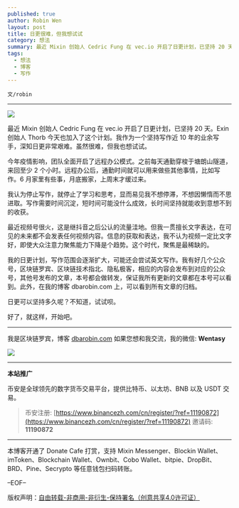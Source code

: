 ```yaml
---
published: true
author: Robin Wen
layout: post
title: 日更很难，但我想试试
category: 想法
summary: 最近 Mixin 创始人 Cedric Fung 在 vec.io 开启了日更计划，已坚持 20 天。Exin 创始人 Thorb 今天也加入了这个计划。我作为一个坚持写作近 10 年的业余写手，深知日更非常艰难。虽然很难，但我也想试试。我的日更计划，写作范围会逐渐扩大，可能还会尝试英文写作。我有好几个公众号，区块链罗宾、区块链技术指北、隐私极客，相应的内容会发布到对应的公众号，其他号发布的文章，本号都会做转发，保证我所有更新的文章都在本号可以看到。此外，在我的博客 dbarobin.com 上，可以看到所有文章的归档。日更可以坚持多久呢？不知道，试试呗。好了，就这样，开始吧。
tags:
  - 想法
  - 博客
  - 写作
---
```


`文/robin`

***

![](https://cdn.dbarobin.com/gul87t9.png)

最近 Mixin 创始人 Cedric Fung 在 vec.io 开启了日更计划，已坚持 20 天。Exin 创始人 Thorb 今天也加入了这个计划。我作为一个坚持写作近 10 年的业余写手，深知日更非常艰难。虽然很难，但我也想试试。

今年疫情影响，团队全面开启了远程办公模式。之前每天通勤穿梭于塘朗山隧道，来回至少 2 个小时。远程办公后，通勤时间就可以用来做些其他事情，比如写作。6 月家里有些事，月底搬家，上周末才缓过来。

我认为停止写作，就停止了学习和思考，显而易见我不想停滞，不想因懒惰而不思进取。写作需要时间沉淀，短时间可能没什么成效，长时间坚持就能收到意想不到的收获。

最近视频号很火，这是继抖音之后公认的流量洼地。但我一贯擅长文字表达，在可见的未来都不会发表任何视频内容。信息的获取和表达，我不认为视频一定比文字好，即使大众注意力聚焦能力下降是个趋势。这个时代，聚焦是最稀缺的。

我的日更计划，写作范围会逐渐扩大，可能还会尝试英文写作。我有好几个公众号，区块链罗宾、区块链技术指北、隐私极客，相应的内容会发布到对应的公众号，其他号发布的文章，本号都会做转发，保证我所有更新的文章都在本号可以看到。此外，在我的博客 dbarobin.com 上，可以看到所有文章的归档。

日更可以坚持多久呢？不知道，试试呗。

好了，就这样，开始吧。

***

我是区块链罗宾，博客 [dbarobin.com](https://dbarobin.com/)
如果您想和我交流，我的微信: **Wentasy**

![](https://cdn.dbarobin.com/v4yywe2.png)

***

**本站推广**

币安是全球领先的数字货币交易平台，提供比特币、以太坊、BNB 以及 USDT 交易。

> 币安注册: [https://www.binancezh.com/cn/register/?ref=11190872](https://www.binancezh.com/cn/register/?ref=11190872)
> 邀请码: **11190872**

***

本博客开通了 Donate Cafe 打赏，支持 Mixin Messenger、Blockin Wallet、imToken、Blockchain Wallet、Ownbit、Cobo Wallet、bitpie、DropBit、BRD、Pine、Secrypto 等任意钱包扫码转账。

<center>
    <div class="--donate-button"
         data-button-id="f8b9df0d-af9a-460d-8258-d3f435445075"
    ></div>
</center>

–EOF–

版权声明：[自由转载-非商用-非衍生-保持署名（创意共享4.0许可证）](http://creativecommons.org/licenses/by-nc-nd/4.0/deed.zh)